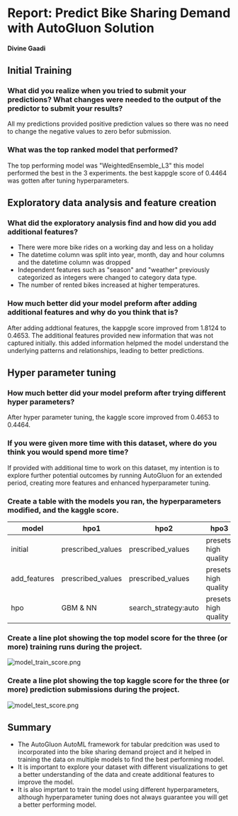 # Report: Predict Bike Sharing Demand with AutoGluon Solution
#### Divine Gaadi

## Initial Training
### What did you realize when you tried to submit your predictions? What changes were needed to the output of the predictor to submit your results?
All my predictions provided positive prediction values so there was no need to change the negative values to zero befor submission.

### What was the top ranked model that performed?
The top performing model was "WeightedEnsemble_L3" this model performed the best in the 3 experiments. the best kappgle score of 0.4464 was gotten after tuning hyperparameters.

## Exploratory data analysis and feature creation
### What did the exploratory analysis find and how did you add additional features?
* There were more bike rides on a working day and less on a holiday
* The datetime column was split into year, month, day and hour columns and the datetime column was dropped
* Independent features such as "season" and "weather" previously categorized as integers were changed to category data type.
* The number of rented bikes increased at higher temperatures.

### How much better did your model preform after adding additional features and why do you think that is?
After adding addtional features, the kappgle score improved from 1.8124 to 0.4653. The additional features provided new information that was not captured initially. this added information helpmed the model understand the underlying patterns and relationships, leading to better predictions.

## Hyper parameter tuning
### How much better did your model preform after trying different hyper parameters?
After hyper parameter tuning, the kaggle score improved from 0.4653 to 0.4464.

### If you were given more time with this dataset, where do you think you would spend more time?
If provided with additional time to work on this dataset, my intention is to explore further potential outcomes by running AutoGluon for an extended period, creating more features and enhanced hyperparameter tuning.

### Create a table with the models you ran, the hyperparameters modified, and the kaggle score.
|model|hpo1|hpo2|hpo3|score|
|--|--|--|--|--|
|initial|prescribed_values | prescribed_values | presets: high quality | 1.8125 |
|add_features|prescribed_values | prescribed_values | presets: high quality | 0.5091 |
|hpo|GBM & NN | search_strategy:auto |presets: high quality | 0.5171 |

### Create a line plot showing the top model score for the three (or more) training runs during the project.



![model_train_score.png](img/model_train_score.png)

### Create a line plot showing the top kaggle score for the three (or more) prediction submissions during the project.



![model_test_score.png](img/model_test_score.png)

## Summary
* The AutoGluon AutoML framework for tabular predcition was used to incorporated into the bike sharing demand project and it helped in training the data on multiple models to find the best performing model.
* It is important to explore your dataset with different visualizations to get a better understanding of the data and create additional features to improve the model.
* It is also imprtant to train the model using different hyperparameters, although hyperparameter tuning does not always guarantee you will get a better performing model.
